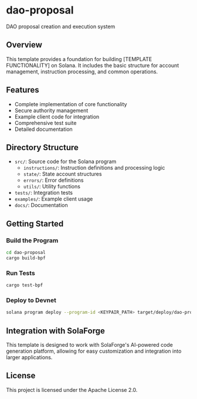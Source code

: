 # dao-proposal

DAO proposal creation and execution system

## Overview

This template provides a foundation for building [TEMPLATE FUNCTIONALITY] on Solana. It includes the basic structure for account management, instruction processing, and common operations.

## Features

- Complete implementation of core functionality
- Secure authority management
- Example client code for integration
- Comprehensive test suite
- Detailed documentation

## Directory Structure

- `src/`: Source code for the Solana program
  - `instructions/`: Instruction definitions and processing logic
  - `state/`: State account structures
  - `errors/`: Error definitions
  - `utils/`: Utility functions
- `tests/`: Integration tests
- `examples/`: Example client usage
- `docs/`: Documentation

## Getting Started

### Build the Program

```bash
cd dao-proposal
cargo build-bpf
```

### Run Tests

```bash
cargo test-bpf
```

### Deploy to Devnet

```bash
solana program deploy --program-id <KEYPAIR_PATH> target/deploy/dao-proposal.so
```

## Integration with SolaForge

This template is designed to work with SolaForge's AI-powered code generation platform, allowing for easy customization and integration into larger applications.

## License

This project is licensed under the Apache License 2.0.
